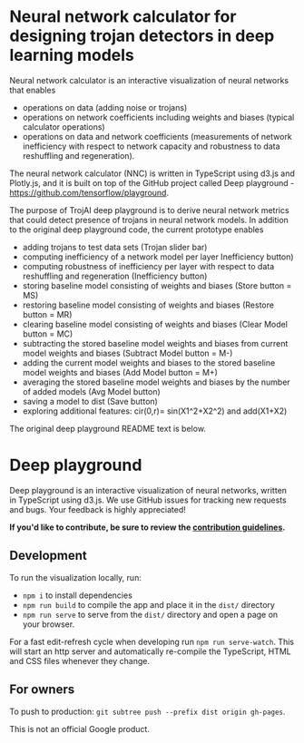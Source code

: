 # Neural network calculator for designing trojan detectors in deep learning models

Neural network calculator is an interactive visualization of neural networks that enables 
- operations on data (adding noise or trojans)
- operations on network coefficients including weights and biases (typical calculator operations)
- operations on data and network coefficients (measurements of network inefficiency with 
respect to network capacity and robustness to data reshuffling and regeneration).

The neural network calculator (NNC) is written in TypeScript using d3.js and Plotly.js, and it is built on top of the GitHub project
called Deep playground - https://github.com/tensorflow/playground.

The  purpose of TrojAI deep playground is to derive neural network metrics
that could detect presence of trojans in neural network models. In addition to the original 
deep playground code, the current prototype enables 
- adding trojans to test data sets (Trojan slider bar)
- computing inefficiency of a network model per layer Inefficiency button)
- computing robustness of inefficiency per layer with respect to 
data reshuffling and regeneration (Inefficiency button)
- storing baseline model consisting of weights and biases (Store button = MS)
- restoring baseline model consisting of weights and biases (Restore button = MR)
- clearing baseline model consisting of weights and biases (Clear Model button = MC)
- subtracting the stored baseline model weights and biases from current model weights and biases
 (Subtract Model button = M-)
- adding the current model weights and biases to the stored baseline model weights and biases
  (Add Model button = M+)
- averaging the stored baseline model weights and biases by the number of added models
    (Avg Model button)
- saving a model to dist (Save button)
- exploring additional features: cir(0,r)= sin(X1^2+X2^2) and add(X1+X2)


The original deep playground README text is below.

# Deep playground
Deep playground is an interactive visualization of neural networks, written in TypeScript using d3.js. We use GitHub issues for tracking new requests and bugs. Your feedback is highly appreciated!

**If you'd like to contribute, be sure to review the [contribution guidelines](CONTRIBUTING.md).**

## Development

To run the visualization locally, run:
- `npm i` to install dependencies
- `npm run build` to compile the app and place it in the `dist/` directory
- `npm run serve` to serve from the `dist/` directory and open a page on your browser.

For a fast edit-refresh cycle when developing run `npm run serve-watch`.
This will start an http server and automatically re-compile the TypeScript,
HTML and CSS files whenever they change.

## For owners
To push to production: `git subtree push --prefix dist origin gh-pages`.

This is not an official Google product.
